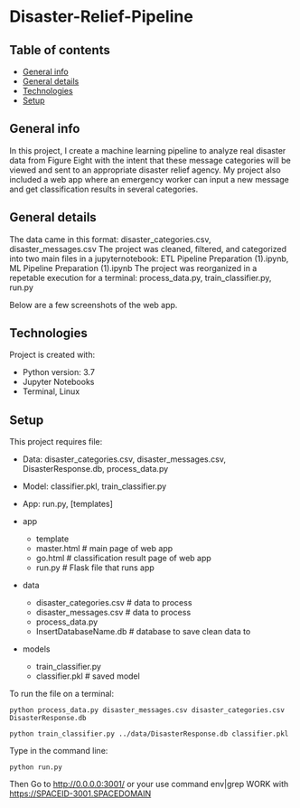 # Disaster-Relief-Pipeline


## Table of contents
* [General info](#general-info)
* [General details](#General-details)
* [Technologies](#technologies)
* [Setup](#setup)

## General info

In this project, I create a machine learning pipeline to analyze real disaster data from Figure Eight with the intent that these message categories will be viewed and sent to an appropriate disaster relief agency. My project also included a web app where an emergency worker can input a new message and get classification results in several categories. 

## General details
The data came in this format: disaster_categories.csv, disaster_messages.csv
The project was cleaned, filtered, and categorized into two main files in a jupyternotebook: ETL Pipeline Preparation (1).ipynb, ML Pipeline Preparation (1).ipynb
The project was reorganized in a repetable execution for a terminal: process_data.py, train_classifier.py, run.py

Below are a few screenshots of the web app.

## Technologies
Project is created with:
* Python version: 3.7
* Jupyter Notebooks
* Terminal, Linux

	
## Setup
This project requires file:
* Data: disaster_categories.csv, disaster_messages.csv, DisasterResponse.db, process_data.py
* Model: classifier.pkl, train_classifier.py
* App: run.py, [templates]

* app
	* template
	* master.html  # main page of web app
	* go.html  # classification result page of web app
	* run.py  # Flask file that runs app
* data
	* disaster_categories.csv  # data to process 
	* disaster_messages.csv  # data to process
	* process_data.py
	* InsertDatabaseName.db   # database to save clean data to

* models
	* train_classifier.py
 	* classifier.pkl  # saved model 



To run the file on a terminal:

```python process_data.py disaster_messages.csv disaster_categories.csv DisasterResponse.db```

```python train_classifier.py ../data/DisasterResponse.db classifier.pkl```

Type in the command line:

```python run.py```

Then Go to http://0.0.0.0:3001/ or your use command env|grep WORK with https://SPACEID-3001.SPACEDOMAIN

